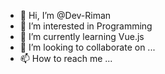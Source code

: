 - 👋 Hi, I’m @Dev-Riman
- 👀 I’m interested in Programming
- 🌱 I’m currently learning Vue.js
- 💞️ I’m looking to collaborate on ...
- 📫 How to reach me ...

<!---
Dev-Riman/Dev-Riman is a ✨ special ✨ repository because its `README.md` (this file) appears on your GitHub profile.
You can click the Preview link to take a look at your changes.
--->
